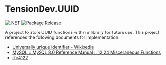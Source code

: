 # TensionDev.UUID

[![.NET](https://github.com/TensionDev/UUIDUtil/actions/workflows/dotnet.yml/badge.svg)](https://github.com/TensionDev/UUIDUtil/actions/workflows/dotnet.yml)
[![Package Release](https://github.com/TensionDev/UUIDUtil/actions/workflows/package-release.yml/badge.svg)](https://github.com/TensionDev/UUIDUtil/actions/workflows/package-release.yml)

A project to store UUID functions within a library for future use.
This project references the following documents for implementation.
- [Universally unique identifier - Wikipedia](https://en.wikipedia.org/wiki/Universally_unique_identifier)
- [MySQL :: MySQL 8.0 Reference Manual :: 12.24 Miscellaneous Functions](https://dev.mysql.com/doc/refman/8.0/en/miscellaneous-functions.html#function_uuid)
- [rfc4122](https://datatracker.ietf.org/doc/html/rfc4122)
